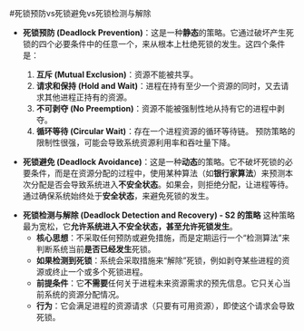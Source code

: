  #死锁预防vs死锁避免vs死锁检测与解除  
*   **死锁预防 (Deadlock Prevention)**：这是一种**静态**的策略。它通过破坏产生死锁的四个必要条件中的任意一个，来从根本上杜绝死锁的发生。这四个条件是：
    1.  **互斥 (Mutual Exclusion)**：资源不能被共享。
    2.  **请求和保持 (Hold and Wait)**：进程在持有至少一个资源的同时，又去请求其他进程正持有的资源。
    3.  **不可剥夺 (No Preemption)**：资源不能被强制性地从持有它的进程中剥夺。
    4.  **循环等待 (Circular Wait)**：存在一个进程资源的循环等待链。
    预防策略的限制性很强，可能会导致系统资源利用率和吞吐量下降。

*   **死锁避免 (Deadlock Avoidance)**：这是一种**动态**的策略。它不破坏死锁的必要条件，而是在资源分配的过程中，使用某种算法（如**银行家算法**）来预测本次分配是否会导致系统进入**不安全状态**。如果会，则拒绝分配，让进程等待。通过确保系统始终处于**安全状态**，来避免死锁的发生。

- **死锁检测与解除 (Deadlock Detection and Recovery) - S2 的策略**
    这种策略最为宽松，它**允许系统进入不安全状态，甚至允许死锁发生**。
    *   **核心思想**：不采取任何预防或避免措施，而是定期运行一个“检测算法”来判断系统当前**是否已经发生**死锁。
    *   **如果检测到死锁**：系统会采取措施来“解除”死锁，例如剥夺某些进程的资源或终止一个或多个死锁进程。
    *   **前提条件**：它**不需要**任何关于进程未来资源需求的预先信息。它只关心当前系统的资源分配情况。
    *   **行为**：它会满足进程的资源请求（只要有可用资源），即使这个请求会导致死锁。